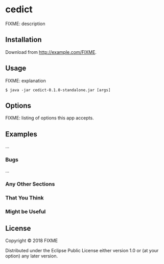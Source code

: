 # cedict

FIXME: description

## Installation

Download from http://example.com/FIXME.

## Usage

FIXME: explanation

    $ java -jar cedict-0.1.0-standalone.jar [args]

## Options

FIXME: listing of options this app accepts.

## Examples

...

### Bugs

...

### Any Other Sections
### That You Think
### Might be Useful

## License

Copyright © 2018 FIXME

Distributed under the Eclipse Public License either version 1.0 or (at
your option) any later version.
